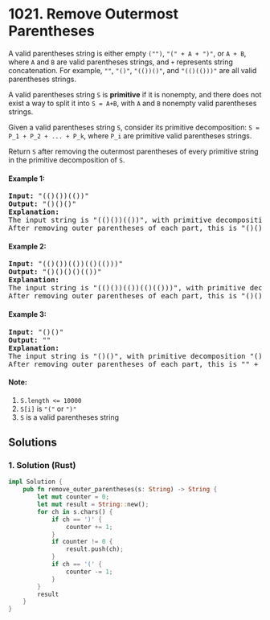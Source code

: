 # 1021. Remove Outermost Parentheses
A valid parentheses string is either empty <code>("")</code>, <code>"(" + A + ")"</code>, or <code>A + B</code>, where <code>A</code> and <code>B</code> are valid parentheses strings, and <code>+</code> represents string concatenation.  For example, <code>""</code>, <code>"()"</code>, <code>"(())()"</code>, and <code>"(()(()))"</code> are all valid parentheses strings.

A valid parentheses string <code>S</code> is **primitive** if it is nonempty, and there does not exist a way to split it into <code>S = A+B</code>, with <code>A</code> and <code>B</code> nonempty valid parentheses strings.

Given a valid parentheses string <code>S</code>, consider its primitive decomposition: <code>S = P_1 + P_2 + ... + P_k</code>, where <code>P_i</code> are primitive valid parentheses strings.

Return <code>S</code> after removing the outermost parentheses of every primitive string in the primitive decomposition of <code>S</code>.

#### Example 1:
<pre>
<strong>Input:</strong> "(()())(())"
<strong>Output:</strong> "()()()"
<strong>Explanation:</strong> 
The input string is "(()())(())", with primitive decomposition "(()())" + "(())".
After removing outer parentheses of each part, this is "()()" + "()" = "()()()".
</pre>

#### Example 2:
<pre>
<strong>Input:</strong> "(()())(())(()(()))"
<strong>Output:</strong> "()()()()(())"
<strong>Explanation:</strong> 
The input string is "(()())(())(()(()))", with primitive decomposition "(()())" + "(())" + "(()(()))".
After removing outer parentheses of each part, this is "()()" + "()" + "()(())" = "()()()()(())".
</pre>

#### Example 3:
<pre>
<strong>Input:</strong> "()()"
<strong>Output:</strong> ""
<strong>Explanation:</strong> 
The input string is "()()", with primitive decomposition "()" + "()".
After removing outer parentheses of each part, this is "" + "" = "".
</pre>

#### Note:
1. <code>S.length <= 10000</code>
2. <code>S[i]</code> is <code>"("</code> or <code>")"</code>
3. <code>S</code> is a valid parentheses string

## Solutions

### 1. Solution (Rust)
```Rust
impl Solution {
    pub fn remove_outer_parentheses(s: String) -> String {
        let mut counter = 0;
        let mut result = String::new();
        for ch in s.chars() {
            if ch == ')' {
                counter += 1;
            }
            if counter != 0 {
                result.push(ch);
            }
            if ch == '(' {
                counter -= 1;
            }
        }
        result
    }
}
```
